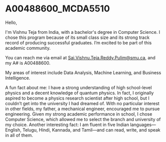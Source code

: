 # A00488600_MCDA5510


Hello,

I'm Vishnu Teja from India, with a bachelor's degree in Computer Science. I chose this program because of its small class size and its strong track record of producing successful graduates. I’m excited to be part of this academic community.

You can reach me via email at Sai.Vishnu.Teja.Reddy.Pulim@smu.ca, and my A# is A00488600.

My areas of interest include Data Analysis, Machine Learning, and Business Intelligence.

A fun fact about me: I have a strong understanding of high school-level physics and a decent knowledge of quantum physics. In fact, I originally aspired to become a physics research scientist after high school, but I couldn’t get into the university I had dreamed of. With no particular interest in other fields, my father, a mechanical engineer, encouraged me to pursue engineering. Given my strong academic performance in school, I chose Computer Science, which allowed me to select the branch and university of my choice.
Another interesting fact: I am fluent in five Indian languages—English, Telugu, Hindi, Kannada, and Tamil—and can read, write, and speak in all of them.
